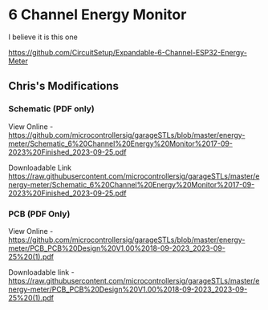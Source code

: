 # 6 Channel Energy Monitor

I believe it is this one

https://github.com/CircuitSetup/Expandable-6-Channel-ESP32-Energy-Meter

## Chris's Modifications

### Schematic (PDF only)

View Online - https://github.com/microcontrollersig/garageSTLs/blob/master/energy-meter/Schematic_6%20Channel%20Energy%20Monitor%2017-09-2023%20Finished_2023-09-25.pdf

Downloadable Link https://raw.githubusercontent.com/microcontrollersig/garageSTLs/master/energy-meter/Schematic_6%20Channel%20Energy%20Monitor%2017-09-2023%20Finished_2023-09-25.pdf

### PCB (PDF Only)

View Online - https://github.com/microcontrollersig/garageSTLs/blob/master/energy-meter/PCB_PCB%20Design%20V1.00%2018-09-2023_2023-09-25%20(1).pdf

Downloadable link - https://raw.githubusercontent.com/microcontrollersig/garageSTLs/master/energy-meter/PCB_PCB%20Design%20V1.00%2018-09-2023_2023-09-25%20(1).pdf
